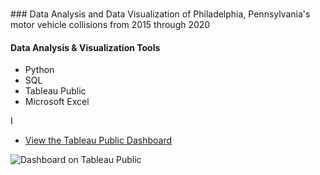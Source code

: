 <h1 align = "center"><Philadelphia Motor Vehicle Collision Analysis 2015 through 2020></h1>
### Data Analysis and Data Visualization of Philadelphia, Pennsylvania's motor vehicle collisions from 2015 through 2020

#### Data Analysis & Visualization Tools
+ Python
+ SQL
+ Tableau Public
+ Microsoft Excel

I 

+ [View the Tableau Public Dashboard](https://public.tableau.com/profile/matthew.snell1329#!/vizhome/PhiladelphiaPedestrianFatalities/PhiladelphiasFatalPedestrianCrashes2017-2019)

![Dashboard on Tableau Public](https://github.com/MatthewLSnell/2017---2019-Philadelphia-Pedestrian-Fatalities-Analysis/blob/main/Philadelphia%20Pedestrian%20Traffic%20Fatality%20Dashboard%20Cover.PNG)


